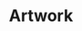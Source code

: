 ---
title: "Artwork"
posttitle: "River Deposit: Cortex"
image: "xiu-3.png"
comment: "Cortex is a small settlement next to the Mireh Plains. Its rich ore deposit attracts miners and fulfills an education duty for novel prospectors."
categories: [xiunus, background]
tags: artwork
layout: artwork.njk
---